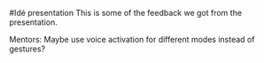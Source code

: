 #Idé presentation
This is some of the feedback we got from the presentation.

Mentors: Maybe use voice activation for different modes instead of gestures?
